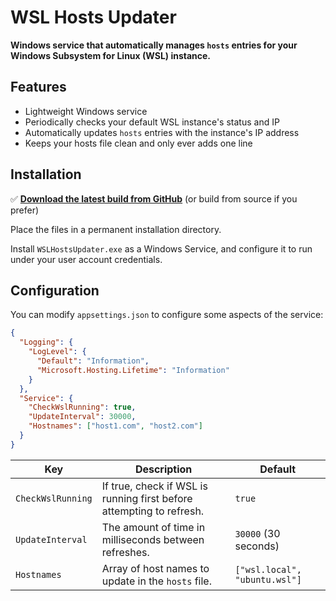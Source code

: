 # WSL Hosts Updater
**Windows service that automatically manages `hosts` entries for your Windows Subsystem for Linux (WSL) instance.**

## Features
- Lightweight Windows service
- Periodically checks your default WSL instance's status and IP
- Automatically updates `hosts` entries with the instance's IP address
- Keeps your hosts file clean and only ever adds one line

## Installation

✅ [**Download the latest build from GitHub**](https://github.com/roydejong/WSLHostsUpdater/releases/latest) (or build from source if you prefer)

Place the files in a permanent installation directory.

Install `WSLHostsUpdater.exe` as a Windows Service, and configure it to run under your user account credentials.

## Configuration
You can modify `appsettings.json` to configure some aspects of the service:

```json
{
  "Logging": {
    "LogLevel": {
      "Default": "Information",
      "Microsoft.Hosting.Lifetime": "Information"
    }
  },
  "Service": {
    "CheckWslRunning": true,
    "UpdateInterval": 30000,
    "Hostnames": ["host1.com", "host2.com"]
  }
}
```

| Key               | Description                                                          | Default                       |
|-------------------|----------------------------------------------------------------------|-------------------------------|
| `CheckWslRunning` | If true, check if WSL is running first before attempting to refresh. | `true`                        |
| `UpdateInterval`  | The amount of time in milliseconds between refreshes.                | `30000` (30 seconds)          |
| `Hostnames`       | Array of host names to update in the `hosts` file.                   | `["wsl.local", "ubuntu.wsl"]` |
